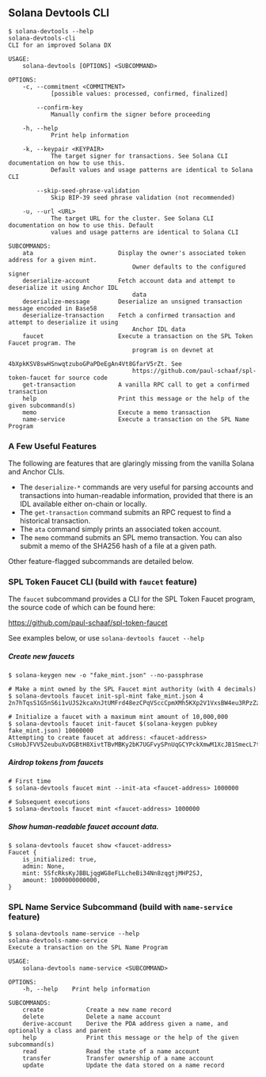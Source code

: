 ## Solana Devtools CLI

```
$ solana-devtools --help
solana-devtools-cli 
CLI for an improved Solana DX

USAGE:
    solana-devtools [OPTIONS] <SUBCOMMAND>

OPTIONS:
    -c, --commitment <COMMITMENT>
            [possible values: processed, confirmed, finalized]

        --confirm-key
            Manually confirm the signer before proceeding

    -h, --help
            Print help information

    -k, --keypair <KEYPAIR>
            The target signer for transactions. See Solana CLI documentation on how to use this.
            Default values and usage patterns are identical to Solana CLI

        --skip-seed-phrase-validation
            Skip BIP-39 seed phrase validation (not recommended)

    -u, --url <URL>
            The target URL for the cluster. See Solana CLI documentation on how to use this. Default
            values and usage patterns are identical to Solana CLI

SUBCOMMANDS:
    ata                        Display the owner's associated token address for a given mint.
                                   Owner defaults to the configured signer
    deserialize-account        Fetch account data and attempt to deserialize it using Anchor IDL
                                   data
    deserialize-message        Deserialize an unsigned transaction message encoded in Base58
    deserialize-transaction    Fetch a confirmed transaction and attempt to deserialize it using
                                   Anchor IDL data
    faucet                     Execute a transaction on the SPL Token Faucet program. The
                                   program is on devnet at
                                   4bXpkKSV8swHSnwqtzuboGPaPDeEgAn4Vt8GfarV5rZt. See
                                   https://github.com/paul-schaaf/spl-token-faucet for source code
    get-transaction            A vanilla RPC call to get a confirmed transaction
    help                       Print this message or the help of the given subcommand(s)
    memo                       Execute a memo transaction
    name-service               Execute a transaction on the SPL Name Program
```

### A Few Useful Features
The following are features that are glaringly missing from the vanilla Solana and Anchor CLIs.

- The `deserialize-*` commands are very useful for parsing accounts and transactions
into human-readable information, provided that there is an IDL available either on-chain or locally.
- The `get-transaction` command submits an RPC request to find a historical transaction.
- The `ata` command simply prints an associated token account.
- The `memo` command submits an SPL memo transaction.
You can also submit a memo of the SHA256 hash of a file at a given path.

Other feature-flagged subcommands are detailed below.

### SPL Token Faucet CLI (build with `faucet` feature)
The `faucet` subcommand provides a CLI for the SPL Token Faucet program,
the source code of which can be found here:

https://github.com/paul-schaaf/spl-token-faucet

See examples below, or use `solana-devtools faucet --help`

##### Create new faucets
```
$ solana-keygen new -o "fake_mint.json" --no-passphrase

# Make a mint owned by the SPL Faucet mint authority (with 4 decimals)
$ solana-devtools faucet init-spl-mint fake_mint.json 4
2n7hTqsS1G5nS6i1vUJS2kcaXnJtUMFrd48ezCPqVSccCpmXMh5KXp2V1VxsBW4eu3RPzZzXEqHh9UCivftJ8qQ8

# Initialize a faucet with a maximum mint amount of 10,000,000
$ solana-devtools faucet init-faucet $(solana-keygen pubkey fake_mint.json) 10000000
Attempting to create faucet at address: <faucet-address>
CsHobJFVV52eubuXvDGBtH8XivtTBvMBKy2bK7UGFvySPnUqGCYPckXmwM1XcJB1SmecL7tPaCCC15eUWBwucjN
```

##### Airdrop tokens from faucets
```
# First time
$ solana-devtools faucet mint --init-ata <faucet-address> 1000000

# Subsequent executions
$ solana-devtools faucet mint <faucet-address> 1000000
```

##### Show human-readable faucet account data.
```
$ solana-devtools faucet show <faucet-address>                 
Faucet {
    is_initialized: true,
    admin: None,
    mint: 5SfcRksKyJBBLjqgWG8eFLLcheBi34Nn8zqgtjMHP2SJ,
    amount: 1000000000000,
}
```

### SPL Name Service Subcommand (build with `name-service` feature)
```
$ solana-devtools name-service --help
solana-devtools-name-service 
Execute a transaction on the SPL Name Program

USAGE:
    solana-devtools name-service <SUBCOMMAND>

OPTIONS:
    -h, --help    Print help information

SUBCOMMANDS:
    create            Create a new name record
    delete            Delete a name account
    derive-account    Derive the PDA address given a name, and optionally a class and parent
    help              Print this message or the help of the given subcommand(s)
    read              Read the state of a name account
    transfer          Transfer ownership of a name account
    update            Update the data stored on a name record
```